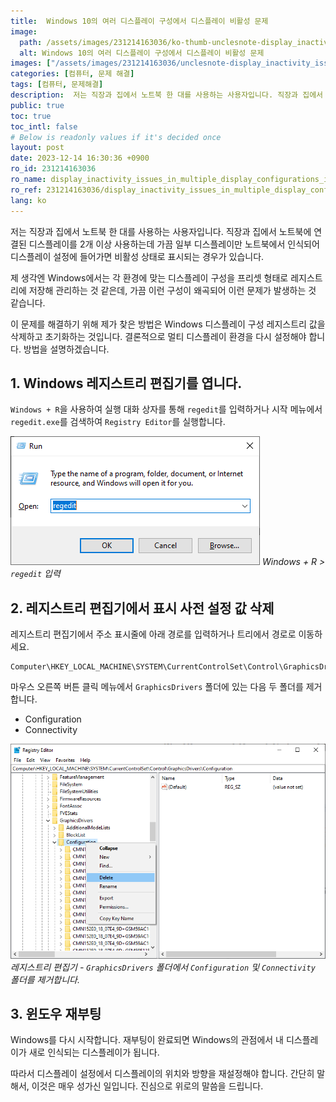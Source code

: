 ```yaml
---
title:  Windows 10의 여러 디스플레이 구성에서 디스플레이 비활성 문제
image:
  path: /assets/images/231214163036/ko-thumb-unclesnote-display_inactivity_issues_in_multiple_display_configurations_in_windows_10.png
  alt: Windows 10의 여러 디스플레이 구성에서 디스플레이 비활성 문제
images: ["/assets/images/231214163036/unclesnote-display_inactivity_issues_in_multiple_display_configurations_in_windows_10-windows_+_r_enter_regedit.png", "/assets/images/231214163036/unclesnote-display_inactivity_issues_in_multiple_display_configurations_in_windows_10-registry_editor-remove_the_configuration_and_connectivity_folders_in_the_graphicsdrivers_folder.png"]
categories: [컴퓨터, 문제 해결]
tags: [컴퓨터, 문제해결]
description:  저는 직장과 집에서 노트북 한 대를 사용하는 사용자입니다. 직장과 집에서 노트북에 연결된 디스플레이를 2개 이상 사용하는데 가끔 일부 디스플레이만 노트북에서 인식되어 디스플레이 설정에 들어가면 비활성 상태로 표시되는 경우가 있습니다. 제 생각엔 Windows에서는 각 환경에 맞는
public: true
toc: true
toc_intl: false
# Below is readonly values if it's decided once
layout: post
date: 2023-12-14 16:30:36 +0900
ro_id: 231214163036
ro_name: display_inactivity_issues_in_multiple_display_configurations_in_windows_10
ro_ref: 231214163036/display_inactivity_issues_in_multiple_display_configurations_in_windows_10
lang: ko
---
```

저는 직장과 집에서 노트북 한 대를 사용하는 사용자입니다. 직장과 집에서 노트북에 연결된 디스플레이를 2개 이상 사용하는데 가끔 일부 디스플레이만 노트북에서 인식되어 디스플레이 설정에 들어가면 비활성 상태로 표시되는 경우가 있습니다.  

제 생각엔 Windows에서는 각 환경에 맞는 디스플레이 구성을 프리셋 형태로 레지스트리에 저장해 관리하는 것 같은데, 가끔 이런 구성이 왜곡되어 이런 문제가 발생하는 것 같습니다.  

이 문제를 해결하기 위해 제가 찾은 방법은 Windows 디스플레이 구성 레지스트리 값을 삭제하고 초기화하는 것입니다. 결론적으로 멀티 디스플레이 환경을 다시 설정해야 합니다. 방법을 설명하겠습니다.  
## 1. Windows 레지스트리 편집기를 엽니다.
`Windows + R`을 사용하여 실행 대화 상자를 통해 `regedit`를 입력하거나 시작 메뉴에서 `regedit.exe`를 검색하여 `Registry Editor`를 실행합니다.  

![Windows + R > `regedit` 입력](/assets/images/231214163036/unclesnote-display_inactivity_issues_in_multiple_display_configurations_in_windows_10-windows_+_r_enter_regedit.png)
_Windows + R > `regedit` 입력_

## 2. 레지스트리 편집기에서 표시 사전 설정 값 삭제
레지스트리 편집기에서 주소 표시줄에 아래 경로를 입력하거나 트리에서 경로로 이동하세요.  

```
Computer\HKEY_LOCAL_MACHINE\SYSTEM\CurrentControlSet\Control\GraphicsDrivers
```
마우스 오른쪽 버튼 클릭 메뉴에서 `GraphicsDrivers` 폴더에 있는 다음 두 폴더를 제거합니다.  
- Configuration
- Connectivity


![레지스트리 편집기 - `GraphicsDrivers` 폴더에서 `Configuration` 및 `Connectivity` 폴더를 제거합니다.](/assets/images/231214163036/unclesnote-display_inactivity_issues_in_multiple_display_configurations_in_windows_10-registry_editor-remove_the_configuration_and_connectivity_folders_in_the_graphicsdrivers_folder.png)
_레지스트리 편집기 - `GraphicsDrivers` 폴더에서 `Configuration` 및 `Connectivity` 폴더를 제거합니다._

## 3. 윈도우 재부팅
Windows를 다시 시작합니다. 재부팅이 완료되면 Windows의 관점에서 내 디스플레이가 새로 인식되는 디스플레이가 됩니다.  

따라서 디스플레이 설정에서 디스플레이의 위치와 방향을 재설정해야 합니다. 간단히 말해서, 이것은 매우 성가신 일입니다. 진심으로 위로의 말씀을 드립니다.  
